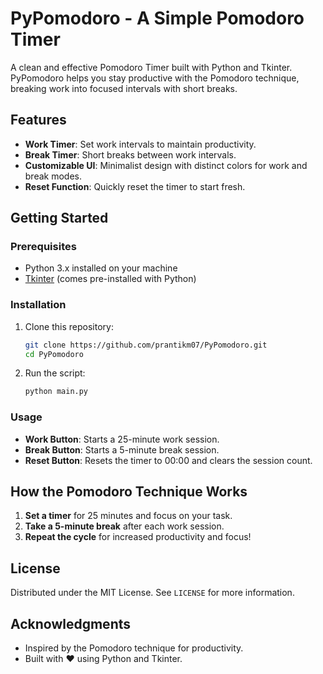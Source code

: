 # PyPomodoro - A Simple Pomodoro Timer

A clean and effective Pomodoro Timer built with Python and Tkinter. PyPomodoro helps you stay productive with the Pomodoro technique, breaking work into focused intervals with short breaks.

## Features

- **Work Timer**: Set work intervals to maintain productivity.
- **Break Timer**: Short breaks between work intervals.
- **Customizable UI**: Minimalist design with distinct colors for work and break modes.
- **Reset Function**: Quickly reset the timer to start fresh.

## Getting Started

### Prerequisites

- Python 3.x installed on your machine
- [Tkinter](https://docs.python.org/3/library/tkinter.html) (comes pre-installed with Python)

### Installation

1. Clone this repository:
   ```bash
   git clone https://github.com/prantikm07/PyPomodoro.git
   cd PyPomodoro
   ```

2. Run the script:
   ```bash
   python main.py
   ```

### Usage

- **Work Button**: Starts a 25-minute work session.
- **Break Button**: Starts a 5-minute break session.
- **Reset Button**: Resets the timer to 00:00 and clears the session count.


## How the Pomodoro Technique Works

1. **Set a timer** for 25 minutes and focus on your task.
2. **Take a 5-minute break** after each work session.
3. **Repeat the cycle** for increased productivity and focus!


## License

Distributed under the MIT License. See `LICENSE` for more information.

## Acknowledgments

- Inspired by the Pomodoro technique for productivity.
- Built with ❤️ using Python and Tkinter.
